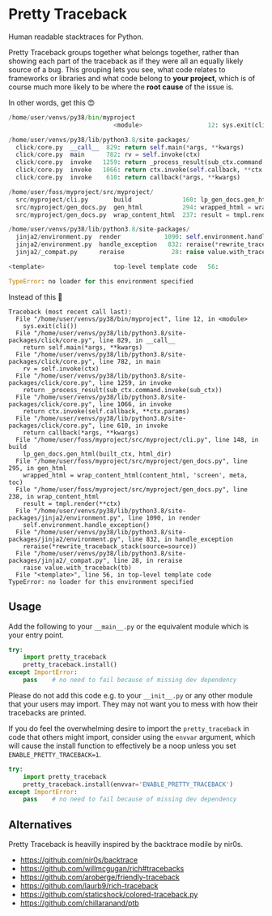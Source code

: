 # Pretty Traceback

Human readable stacktraces for Python.

Pretty Traceback groups together what belongs together, rather than showing each part of the traceback as if they were all an equally likely source of a bug. This grouping lets you see, what code relates to frameworks or libraries and what code belong to **your project**, which is of course much more likely to be where the **root cause** of the issue is.

In other words, get this 😍

<!-- TODO: replace with svg, because colouring in Markdown does not reflect output on the terminal. -->

```python
/home/user/venvs/py38/bin/myproject
                             <module>                  12: sys.exit(cli())

/home/user/venvs/py38/lib/python3.8/site-packages/
  click/core.py  __call__  829: return self.main(*args, **kwargs)
  click/core.py  main      782: rv = self.invoke(ctx)
  click/core.py  invoke   1259: return _process_result(sub_ctx.command.invoke(sub_ctx))
  click/core.py  invoke   1066: return ctx.invoke(self.callback, **ctx.params)
  click/core.py  invoke    610: return callback(*args, **kwargs)

/home/user/foss/myproject/src/myproject/
  src/myproject/cli.py       build              160: lp_gen_docs.gen_html(built_ctx, html_dir)
  src/myproject/gen_docs.py  gen_html           294: wrapped_html = wrap_content_html(content_html, 'screen', meta, toc)
  src/myproject/gen_docs.py  wrap_content_html  237: result = tmpl.render(**ctx)

/home/user/venvs/py38/lib/python3.8/site-packages/
  jinja2/environment.py  render            1090: self.environment.handle_exception()
  jinja2/environment.py  handle_exception   832: reraise(*rewrite_traceback_stack(source=source))
  jinja2/_compat.py      reraise             28: raise value.with_traceback(tb)

<template>                   top-level template code   56:

TypeError: no loader for this environment specified
```

Instead of this 🤮

```
Traceback (most recent call last):
  File "/home/user/venvs/py38/bin/myproject", line 12, in <module>
    sys.exit(cli())
  File "/home/user/venvs/py38/lib/python3.8/site-packages/click/core.py", line 829, in __call__
    return self.main(*args, **kwargs)
  File "/home/user/venvs/py38/lib/python3.8/site-packages/click/core.py", line 782, in main
    rv = self.invoke(ctx)
  File "/home/user/venvs/py38/lib/python3.8/site-packages/click/core.py", line 1259, in invoke
    return _process_result(sub_ctx.command.invoke(sub_ctx))
  File "/home/user/venvs/py38/lib/python3.8/site-packages/click/core.py", line 1066, in invoke
    return ctx.invoke(self.callback, **ctx.params)
  File "/home/user/venvs/py38/lib/python3.8/site-packages/click/core.py", line 610, in invoke
    return callback(*args, **kwargs)
  File "/home/user/foss/myproject/src/myproject/cli.py", line 148, in build
    lp_gen_docs.gen_html(built_ctx, html_dir)
  File "/home/user/foss/myproject/src/myproject/gen_docs.py", line 295, in gen_html
    wrapped_html = wrap_content_html(content_html, 'screen', meta, toc)
  File "/home/user/foss/myproject/src/myproject/gen_docs.py", line 238, in wrap_content_html
    result = tmpl.render(**ctx)
  File "/home/user/venvs/py38/lib/python3.8/site-packages/jinja2/environment.py", line 1090, in render
    self.environment.handle_exception()
  File "/home/user/venvs/py38/lib/python3.8/site-packages/jinja2/environment.py", line 832, in handle_exception
    reraise(*rewrite_traceback_stack(source=source))
  File "/home/user/venvs/py38/lib/python3.8/site-packages/jinja2/_compat.py", line 28, in reraise
    raise value.with_traceback(tb)
  File "<template>", line 56, in top-level template code
TypeError: no loader for this environment specified
```


## Usage

Add the following to your `__main__.py` or the equivalent module which is your entry point.

```python
try:
    import pretty_traceback
    pretty_traceback.install()
except ImportError:
    pass    # no need to fail because of missing dev dependency
```

Please do not add this code e.g. to your `__init__.py` or any other module that your users may import. They may not want you to mess with how their tracebacks are printed.

If you do feel the overwhelming desire to import the `pretty_traceback` in code that others might import, consider using the `envvar` argument, which will cause the install function to effectively be a noop unless you set `ENABLE_PRETTY_TRACEBACK=1`.

```python
try:
    import pretty_traceback
    pretty_traceback.install(envvar='ENABLE_PRETTY_TRACEBACK')
except ImportError:
    pass    # no need to fail because of missing dev dependency
```


## Alternatives

Pretty Traceback is heavilly inspired by the backtrace modile by nir0s.

- https://github.com/nir0s/backtrace
- https://github.com/willmcgugan/rich#tracebacks
- https://github.com/aroberge/friendly-traceback
- https://github.com/laurb9/rich-traceback
- https://github.com/staticshock/colored-traceback.py
- https://github.com/chillaranand/ptb
